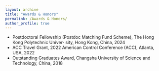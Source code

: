 ```yaml
---
layout: archive
title: "Awards & Honors"
permalink: /Awards & Honors/
author_profile: true
---
```



* Postdoctoral Fellowship (Postdoc Matching Fund Scheme), The Hong Kong Polytechnic Univer‐ sity, Hong Kong, China, 2024
* ACC Travel Grant, 2022 American Control Conference (ACC), Atlanta, USA, 2022
* Outstanding Graduates Award, Changsha University of Science and Technology, China, 2018

